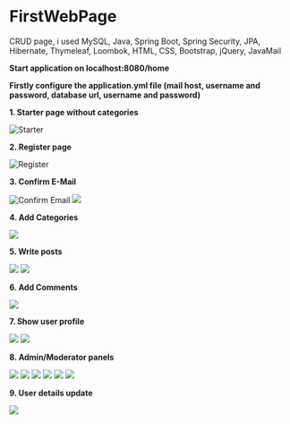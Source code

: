 # FirstWebPage

CRUD page, i used MySQL, Java, Spring Boot, Spring Security, JPA, Hibernate, Thymeleaf, Loombok, HTML, CSS, Bootstrap, jQuery, JavaMail

**Start application on localhost:8080/home**

**Firstly configure the application.yml file (mail host, username and password, database url, username and password)**

**1. Starter page without categories**

![](https://i.imgur.com/wzuAmfy.png "Starter")

**2. Register page**

![](https://i.imgur.com/qX1WQ39.png "Register")

**3. Confirm E-Mail** 

![](https://i.imgur.com/RoqmldK.png "Confirm Email")
![](https://i.imgur.com/FZMxEQW.png)

**4. Add Categories**

![](https://i.imgur.com/aaG13wX.png)

**5. Write posts**

![](https://i.imgur.com/cXbiScw.png)
![](https://i.imgur.com/XqBmyav.png)

**6. Add Comments**

![](https://i.imgur.com/QZMW73t.png)

**7. Show user profile**

![](https://i.imgur.com/cWhIQHA.png)
![](https://i.imgur.com/wubWrWs.png)

**8. Admin/Moderator panels**

![](https://i.imgur.com/s8LHwfz.png)
![](https://i.imgur.com/sAMaj2c.png)
![](https://i.imgur.com/ZgFvAt4.png)
![](https://i.imgur.com/MxKMRH3.png)
![](https://i.imgur.com/BdxsPj1.png)
![](https://i.imgur.com/rQ5EbF5.png)

**9. User details update**

![](https://i.imgur.com/CgvMIK2.png)
